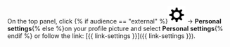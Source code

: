 On the top panel, click {% if audience == "external" %}![](../../_assets/tracker/svg/settings.svg) → **Personal settings**{% else %}on your profile picture and select **Personal settings**{% endif %} or follow the link: [{{ link-settings }}]({{ link-settings }}).
